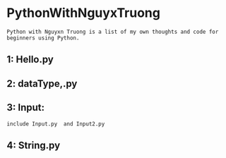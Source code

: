 # PythonWithNguyxTruong
    Python with Nguyxn Truong is a list of my own thoughts and code for beginners using Python.
## 1: Hello.py
## 2: dataType,.py
## 3: Input: 
    include Input.py  and Input2.py
## 4: String.py
